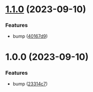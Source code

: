 # [1.1.0](https://github.com/josegoval/typescript-npm-templage-test/compare/v1.0.0...v1.1.0) (2023-09-10)


### Features

* bump ([40167d9](https://github.com/josegoval/typescript-npm-templage-test/commit/40167d9bcb3a2fff26c46698b27edd634b8b10b4))

# 1.0.0 (2023-09-10)


### Features

* bump ([23314c7](https://github.com/josegoval/typescript-npm-templage-test/commit/23314c769340a4515864a90ade6ec0905f1498f0))
